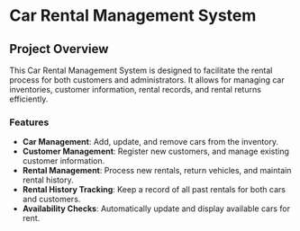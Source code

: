 # Car Rental Management System

## Project Overview

This Car Rental Management System is designed to facilitate the rental process for both customers and administrators. It allows for managing car inventories, customer information, rental records, and rental returns efficiently.

### Features

- **Car Management**: Add, update, and remove cars from the inventory.
- **Customer Management**: Register new customers, and manage existing customer information.
- **Rental Management**: Process new rentals, return vehicles, and maintain rental history.
- **Rental History Tracking**: Keep a record of all past rentals for both cars and customers.
- **Availability Checks**: Automatically update and display available cars for rent.

